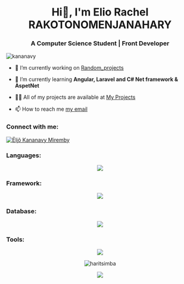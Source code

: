 <h1 align="center">Hi👋, I'm Elio Rachel RAKOTONOMENJANAHARY</h1>
<h3 align="center">A Computer Science Student | Front Developer</h3>

<p align="left"> <img src="https://komarev.com/ghpvc/?username=kananavy&label=Profile%20views&color=0e75b6&style=flat" alt="kananavy" /> </p>

- 🔭 I’m currently working on [Random_projects](https://github.com/kananavy)

- 🌱 I’m currently learning **Angular, Laravel and C# Net framework & AspetNet**

- 👨‍💻 All of my projects are available at [My Projects](https://github.com/kananavy)

- 📫 How to reach me [my email](kananavymiremby@gmail.com)

<h3 align="left">Connect with me:</h3>
<p align="left">
<a href="https://www.facebook.com/mada.phine" target="blank"><img align="center" src="https://img.shields.io/badge/Facebook-1877F2?style=for-the-badge&logo=facebook&logoColor=white" alt="Ëlįõ Kananavy Miremby"/></a>
</p>

<h3 align="left">Languages:</h3>
<p align="center">
  <a href="https://skillicons.dev">
    <img src="https://skillicons.dev/icons?i=java,rust,js,php,cs" />
  </a>
</p>

<h3 align="left">Framework:</h3>
<p align="center">
  <a href="https://skillicons.dev">
    <img src="https://skillicons.dev/icons?i=reactnative,tailwind,express,react,ts,laravel,spring,NetFramework,AspetNet,Django" />
  </a>
</p>

<h3 align="left">Database:</h3>
<p align="center">
  <a href="https://skillicons.dev">
    <img src="https://skillicons.dev/icons?i=mysql,sqlite,mariadb" />
  </a>
</p>
<h3 align="left">Tools:</h3>
<p align="center">
  <a href="https://skillicons.dev">
    <img src="https://skillicons.dev/icons?i=git,zsh,linux,androidstudio,vscode,npm,figma,ps,studioone" />
  </a>
</p>
<p align="center">
  <img align="center" src="https://github-profile-trophy.vercel.app/?username=haritsimba&row=4&column=4&margin-w=15&margin-h=15&no-frame=true&theme=flat"  alt="haritsimba" />
</p>

<p align="center">
     <img src="https://capsule-render.vercel.app/api?type=waving&color=gradient&height=100&section=footer"/>
</p>
